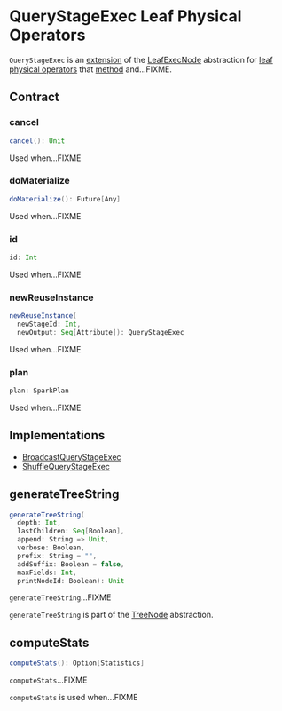 # QueryStageExec Leaf Physical Operators

`QueryStageExec` is an [extension](#contract) of the [LeafExecNode](LeafExecNode.md) abstraction for [leaf physical operators](#implementations) that [method](#method) and...FIXME.

## Contract

### <span id="cancel"> cancel

```scala
cancel(): Unit
```

Used when...FIXME

### <span id="doMaterialize"> doMaterialize

```scala
doMaterialize(): Future[Any]
```

Used when...FIXME

### <span id="id"> id

```scala
id: Int
```

Used when...FIXME

### <span id="newReuseInstance"> newReuseInstance

```scala
newReuseInstance(
  newStageId: Int,
  newOutput: Seq[Attribute]): QueryStageExec
```

Used when...FIXME

### <span id="plan"> plan

```scala
plan: SparkPlan
```

Used when...FIXME

## Implementations

* <span id="BroadcastQueryStageExec"> [BroadcastQueryStageExec](BroadcastQueryStageExec.md)
* <span id="ShuffleQueryStageExec"> [ShuffleQueryStageExec](ShuffleQueryStageExec.md)

## <span id="generateTreeString"> generateTreeString

```scala
generateTreeString(
  depth: Int,
  lastChildren: Seq[Boolean],
  append: String => Unit,
  verbose: Boolean,
  prefix: String = "",
  addSuffix: Boolean = false,
  maxFields: Int,
  printNodeId: Boolean): Unit
```

`generateTreeString`...FIXME

`generateTreeString` is part of the [TreeNode](../catalyst/TreeNode.md#generateTreeString) abstraction.

## <span id="computeStats"> computeStats

```scala
computeStats(): Option[Statistics]
```

`computeStats`...FIXME

`computeStats` is used when...FIXME
